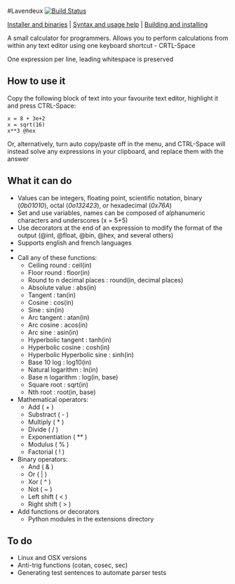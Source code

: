 #Lavendeux [![Build Status](https://travis-ci.org/rscarson/Lavendeux.svg?branch=master)](https://travis-ci.org/rscarson/Lavendeux)

[Installer and binaries](http://rscarson.github.io/Lavendeux/) | [Syntax and usage help](https://github.com/rscarson/Lavendeux/wiki) | [Building and installing](https://github.com/rscarson/Lavendeux/wiki/Building-and-Installing)

A small calculator for programmers. Allows you to perform calculations from within any text editor using one keyboard shortcut - CRTL-Space

One expression per line, leading whitespace is preserved

How to use it
-------------
Copy the following block of text into your favourite text editor, highlight it and press CTRL-Space:

    x = 8 + 3e+2
    x = sqrt(16)
    x**3 @hex   

Or, alternatively, turn auto copy/paste off in the menu, and CTRL-Space will instead solve any expressions in your clipboard, and replace them with the answer

What it can do
--------------
- Values can be integers, floating point, scientific notation, binary (*0b01010*), octal (*0o132423*), or hexadecimal (*0x76A*)
- Set and use variables, names can be composed of alphanumeric characters and underscores (x = 5+5)
- Use decorators at the end of an expression to modify the format of the output (@int, @float, @bin, @hex, and several others)
- Supports english and french languages
- 
- Call any of these functions:
    - Ceiling round : ceil(in)
    - Floor round : floor(in)
    - Round to n decimal places : round(in, decimal places)
    - Absolute value : abs(in)
    - Tangent : tan(in)
    - Cosine : cos(in)
    - Sine : sin(in)
    - Arc tangent : atan(in)
    - Arc cosine : acos(in)
    - Arc sine : asin(in)
    - Hyperbolic tangent : tanh(in)
    - Hyperbolic cosine : cosh(in)
    - Hyperbolic Hyperbolic sine : sinh(in)
    - Base 10 log : log10(in)
    - Natural logarithm : ln(in)
    - Base n logarithm : log(in, base)
    - Square root : sqrt(in)
    - Nth root : root(in, base)
- Mathematical operators:
    - Add ( + )
    - Substract ( - )
    - Multiply ( * )
    - Divide ( / )
    - Exponentiation ( ** )
    - Modulus ( % )
    - Factorial ( ! )
- Binary operators:
    - And ( & )
    - Or ( | )
    - Xor ( ^ )
    - Not ( ~ )
    - Left shift ( < )
    - Right shift ( > )
- Add functions or decorators
    - Python modules in the extensions directory

## To do
- Linux and OSX versions
- Anti-trig functions (cotan, cosec, sec)
- Generating test sentences to automate parser tests